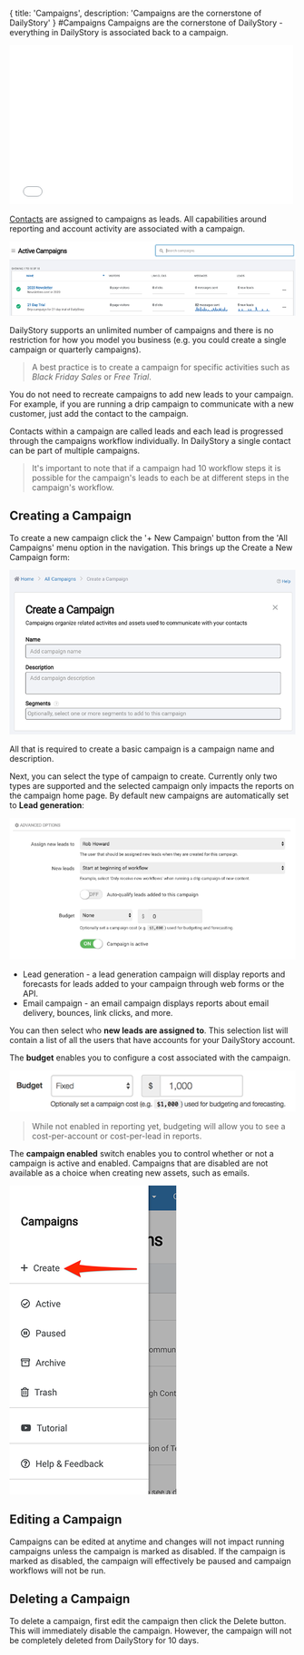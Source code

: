 {
	title: 'Campaigns',
	description: 'Campaigns are the cornerstone of DailyStory'
}
#Campaigns
Campaigns are the cornerstone of DailyStory - everything in DailyStory is associated back to a campaign. 

<iframe class="embedly-embed" src="//cdn.embedly.com/widgets/media.html?src=https%3A%2F%2Fwww.youtube.com%2Fembed%2FVxbtl_DHzbA%3Ffeature%3Doembed&url=http%3A%2F%2Fwww.youtube.com%2Fwatch%3Fv%3DVxbtl_DHzbA&image=https%3A%2F%2Fi.ytimg.com%2Fvi%2FVxbtl_DHzbA%2Fhqdefault.jpg&key=internal&type=text%2Fhtml&schema=youtube" width="500" height="281" scrolling="no" frameborder="0" allowfullscreen></iframe>

[Contacts](/contacts) are assigned to campaigns as leads. All capabilities around reporting and account activity are associated with a campaign.

![Campaigns](/articles/campaigns/campaigns-01.png "Campaigns")

DailyStory supports an unlimited number of campaigns and there is no restriction for how you model you business (e.g. you could create a single campaign or quarterly campaigns). 

> A best practice is to create a campaign for specific activities such as *Black Friday Sales* or *Free Trial*.

You do not need to recreate campaigns to add new leads to your campaign. For example, if you are running a drip campaign to communicate with a new customer, just add the contact to the campaign. 

Contacts within a campaign are called leads and each lead is progressed through the campaigns workflow individually. In DailyStory a single contact can be part of multiple campaigns.

> It's important to note that if a campaign had 10 workflow steps it is possible for the campaign's leads to each be at different steps in the campaign's workflow.

## Creating a Campaign
To create a new campaign click the '+ New Campaign' button from the 'All Campaigns' menu option in the navigation. This brings up the Create a New Campaign form:

![Create a Campaign](/articles/campaigns/campaigns-02.png "Create a Campaign")

All that is required to create a basic campaign is a campaign name and description.

Next, you can select the type of campaign to create. Currently only two types are supported and the selected campaign only impacts the reports on the campaign home page. By default new campaigns are automatically set to **Lead generation**:

![Campaign type](/articles/campaigns/campaigns-03.png "Campaign type")
	
* Lead generation - a lead generation campaign will display reports and forecasts for leads added to your campaign through web forms or the API.
* Email campaign - an email campaign displays reports about email delivery, bounces, link clicks, and more.

You can then select who **new leads are assigned to**. This selection list will contain a list of all the users that have accounts for your DailyStory account.

The **budget** enables you to configure a cost associated with the campaign.

![Campaign budget](/articles/campaigns/campaigns-04.png "Campaign budget")

> While not enabled in reporting yet, budgeting will allow you to see a cost-per-account or cost-per-lead in reports.

The **campaign enabled** switch enables you to control whether or not a campaign is active and enabled. Campaigns that are disabled are not available as a choice when creating new assets, such as emails.

![Campaign enabled](/articles/campaigns/campaigns-05.png "Campaign enabled")

## Editing a Campaign
Campaigns can be edited at anytime and changes will not impact running campaigns unless the campaign is marked as disabled. If the campaign is marked as disabled, the campaign will effectively be paused and campaign workflows will not be run.

## Deleting a Campaign
To delete a campaign, first edit the campaign then click the Delete button. This will immediately disable the campaign. However, the campaign will not be completely deleted from DailyStory for 10 days.